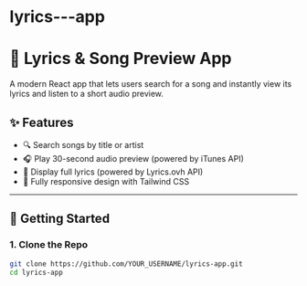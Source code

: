 # lyrics---app
# 🎵 Lyrics & Song Preview App

A modern React app that lets users search for a song and instantly view its lyrics and listen to a short audio preview.

## ✨ Features

- 🔍 Search songs by title or artist
- 🎧 Play 30-second audio preview (powered by iTunes API)
- 📝 Display full lyrics (powered by Lyrics.ovh API)
- 📱 Fully responsive design with Tailwind CSS

---

## 🚀 Getting Started

### 1. Clone the Repo

```bash
git clone https://github.com/YOUR_USERNAME/lyrics-app.git
cd lyrics-app

